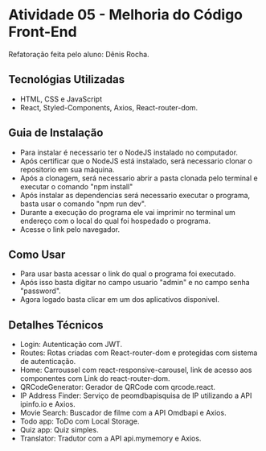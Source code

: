 # Atividade 05 - Melhoria do Código Front-End

Refatoração feita pelo aluno: Dênis Rocha.

## Tecnológias Utilizadas
- HTML, CSS e JavaScript
- React, Styled-Components, Axios, React-router-dom.

## Guia de Instalação
- Para instalar é necessario ter o NodeJS instalado no computador.
- Após certificar que o NodeJS está instalado, será necessario clonar o repositorio em sua máquina.
- Após a clonagem, será necessario abrir a pasta clonada pelo terminal e executar o comando "npm install"
- Após instalar as dependencias será necessario executar o programa, basta usar o comando "npm run dev".
- Durante a execução do programa ele vai imprimir no terminal um endereço com o local do qual foi hospedado o programa.
- Acesse o link pelo navegador.

## Como Usar
- Para usar basta acessar o link do qual o programa foi executado.
- Após isso basta digitar no campo usuario "admin" e no campo senha "password".
- Agora logado basta clicar em um dos aplicativos disponivel. 


## Detalhes Técnicos 
- Login: Autenticação com JWT.
- Routes: Rotas criadas com React-router-dom e protegidas com sistema de autenticação.
- Home: Carroussel com react-responsive-carousel, link de acesso aos componentes com Link do react-router-dom.
- QRCodeGenerator: Gerador de QRCode com qrcode.react.
- IP Address Finder: Serviço de peomdbapisquisa de IP utilizando a API ipinfo.io e Axios.
- Movie Search: Buscador de filme com a API Omdbapi e Axios.
- Todo app: ToDo com Local Storage.
- Quiz app: Quiz simples.
- Translator: Tradutor com a API api.mymemory e Axios.
